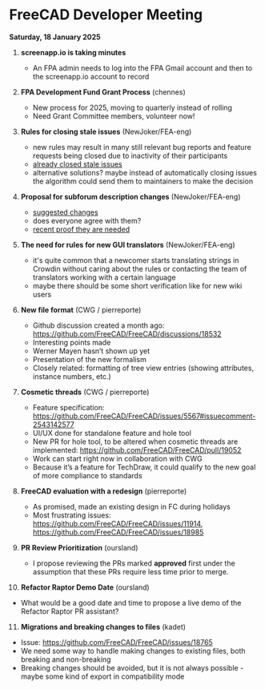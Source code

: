 # FreeCAD Developer Meeting

**Saturday, 18 January 2025**

1. **screenapp.io is taking minutes**
   - An FPA admin needs to log into the FPA Gmail account and then to the screenapp.io account to record

2. **FPA Development Fund Grant Process** (chennes)
   - New process for 2025, moving to quarterly instead of rolling
   - Need Grant Committee members, volunteer now!

3. **Rules for closing stale issues** (NewJoker/FEA-eng)
   - new rules may result in many still relevant bug reports and feature requests being closed due to inactivity of their participants
   - [already closed stale issues](https://github.com/FreeCAD/FreeCAD/issues?q=is%3Aissue%20state%3Aclosed%20label%3A%22Status%3A%20Auto-closing%22%20)
   - alternative solutions? maybe instead of automatically closing issues the algorithm could send them to maintainers to make the decision
  
4. **Proposal for subforum description changes** (NewJoker/FEA-eng)
   - [suggested changes](https://forum.freecad.org/viewtopic.php?t=92660)
   - does everyone agree with them?
   - [recent proof they are needed](https://forum.freecad.org/viewtopic.php?t=93899#p804111)
  
5. **The need for rules for new GUI translators** (NewJoker/FEA-eng)
   - it's quite common that a newcomer starts translating strings in Crowdin without caring about the rules or contacting the team of translators working with a certain language
   - maybe there should be some short verification like for new wiki users

6. **New file format** (CWG / pierreporte)
   * Github discussion created a month ago: https://github.com/FreeCAD/FreeCAD/discussions/18532
   * Interesting points made
   * Werner Mayen hasn’t shown up yet
   * Presentation of the new formalism
   * Closely related: formatting of tree view entries (showing attributes, instance numbers, etc.)

7.  **Cosmetic threads** (CWG / pierreporte)
    * Feature specification: https://github.com/FreeCAD/FreeCAD/issues/5567#issuecomment-2543142577
    * UI/UX done for standalone feature and hole tool
    * New PR for hole tool, to be altered when cosmetic threads are implemented: https://github.com/FreeCAD/FreeCAD/pull/19052
    * Work can start right now in collaboration with CWG
    * Because it’s a feature for TechDraw, it could qualify to the new goal of more compliance to standards

8. **FreeCAD evaluation with a redesign** (pierreporte)
	* As promised, made an existing design in FC during holidays
	* Most frustrating issues: https://github.com/FreeCAD/FreeCAD/issues/11914, https://github.com/FreeCAD/FreeCAD/issues/18985

9. **PR Review Prioritization** (oursland)
   * I propose reviewing the PRs marked **approved** first under the assumption that these PRs require less time prior to merge.

10. **Refactor Raptor Demo Date** (oursland)
   * What would be a good date and time to propose a live demo of the Refactor Raptor PR assistant?

11. **Migrations and breaking changes to files** (kadet)
   * Issue: https://github.com/FreeCAD/FreeCAD/issues/18765
   * We need some way to handle making changes to existing files, both breaking and non-breaking
   * Breaking changes should be avoided, but it is not always possible - maybe some kind of export in compatibility mode
